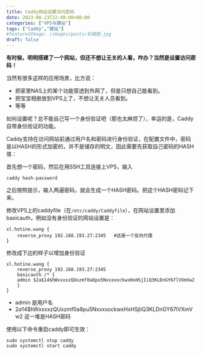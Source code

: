 ```yaml
---
title: Caddy网站设置访问密码
date: 2023-08-23T22:49:00+08:00
categories: ["VPS与建站"]
tags: ["Caddy","建站"]
#featuredImage: /images/posts/封面图.jpg
draft: false
---
```



**有时候，明明搭建了一个网站，但还不想让无关的人看，咋办？当然是设置访问密码！**

当然有很多这样的应用场景，比方说：
+ 把家里NAS上的某个功能穿透到外网了，但是只想自己能看到。
+ 把宝宝相册放到VPS上了，不想让无关人员看到。
+ 等等

如何设置呢？总不能自己写一个身份验证吧（那也太麻烦了），幸运的是，Caddy自带身份验证的功能。

Caddy支持在访问网站前通过用户名和密码进行身份验证，在配置文件中，密码是以HASH的形式加密的，并不是储存的明文，因此需要先获取自己密码的HASH值：

首先想一个密码，然后在用SSH工具连接上VPS，输入
```
caddy hash-password
```
之后按照提示，输入两遍密码，就会生成一个HASH密码。把这个HASH密码记下来。

修改VPS上的caddyfile（在`/etc/caddy/Caddyfile`），在网站设置里添加basicauth，例如没有身份验证的网站设置是：
```
xl.hotine.wang {
    reverse_proxy 192.168.193.27:2345   #这是一个反向代理
}
```
修改成下边的样子以增加身份验证
```
xl.hotine.wang {
    reverse_proxy 192.168.193.27:2345
    basicauth /* {
    admin $2a$14$hWxxxxzQUxzmf0a8pu5NxxxxockwxHxHSjIiQ3KLDnGY67lVXmVw2
    }
}
```
+ admin 是用户名
+ $2a$14$hWxxxxzQUxzmf0a8pu5NxxxxockwxHxHSjIiQ3KLDnGY67lVXmVw2  这一堆是HASH密码

使用以下命令重启caddy即可生效：
```
sudo systemctl stop caddy
sudo systemctl start caddy
```